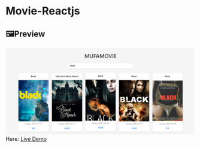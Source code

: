# Movie-Reactjs

## 🖼️Preview
![Preview](preview.png)
Here: [Live Demo](https://movie-reactjs-ten.vercel.app/)
